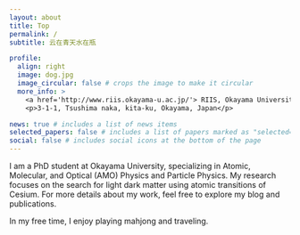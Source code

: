 ```yaml
---
layout: about
title: Top
permalink: /
subtitle: 云在青天水在瓶

profile:
  align: right
  image: dog.jpg
  image_circular: false # crops the image to make it circular
  more_info: >
    <a href='http://www.riis.okayama-u.ac.jp/'> RIIS, Okayama University</a>
    <p>3-1-1, Tsushima naka, kita-ku, Okayama, Japan</p>

news: true # includes a list of news items
selected_papers: false # includes a list of papers marked as "selected={true}"
social: false # includes social icons at the bottom of the page
---
```


I am a PhD student at Okayama University, specializing in Atomic, Molecular, and Optical (AMO) Physics and Particle Physics. My research focuses on the search for light dark matter using atomic transitions of Cesium. For more details about my work, feel free to explore my blog and publications.

In my free time, I enjoy playing mahjong and traveling.
